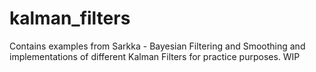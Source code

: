 # kalman_filters
Contains examples from Sarkka - Bayesian Filtering and Smoothing and implementations of different Kalman Filters for practice purposes. WIP
